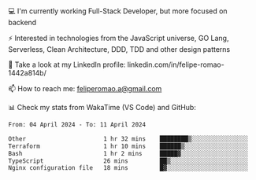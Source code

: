 💻 I'm currently working Full-Stack Developer, but more focused on backend

⚡ Interested in technologies from the JavaScript universe, GO Lang, Serverless, Clean Architecture, DDD, TDD and other design patterns

👥 Take a look at my LinkedIn profile: linkedin.com/in/felipe-romao-1442a814b/

📫 How to reach me: feliperomao.a@gmail.com

📊 Check my stats from WakaTime (VS Code) and GitHub:

<!--START_SECTION:waka-->

```txt
From: 04 April 2024 - To: 11 April 2024

Other                      1 hr 32 mins    ████████▒░░░░░░░░░░░░░░░░   33.04 %
Terraform                  1 hr 10 mins    ██████▒░░░░░░░░░░░░░░░░░░   25.27 %
Bash                       1 hr 2 mins     █████▓░░░░░░░░░░░░░░░░░░░   22.37 %
TypeScript                 26 mins         ██▒░░░░░░░░░░░░░░░░░░░░░░   09.48 %
Nginx configuration file   18 mins         █▓░░░░░░░░░░░░░░░░░░░░░░░   06.64 %
```

<!--END_SECTION:waka-->
